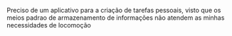 Preciso de um aplicativo para a criação de tarefas pessoais, visto que os meios padrao de
armazenamento de informações não atendem as minhas necessidades de locomoção

